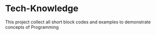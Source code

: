 # Tech-Knowledge

This project collect all short block codes and examples to demonstrate concepts of Programming
